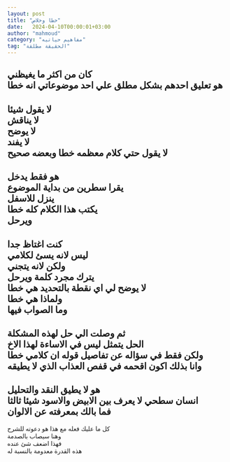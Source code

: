 ```yaml
---
layout: post
title: "خطا وخلاص"
date:   2024-04-10T00:00:01+03:00
author: "mahmoud"
category: "مفاهيم حياتيه"
tag: "الحقيقة مطلقة"
---
```



كان من اكثر ما يغيظني  
هو تعليق احدهم بشكل مطلق علي احد موضوعاتي انه
خطا  
-  
لا يقول شيئا  
لا يناقش  
لا يوضح  
لا يفند  
لا يقول حتي كلام معظمه خطا وبعضه صحيح  
-  
هو فقط يدخل  
يقرا سطرين من بداية الموضوع  
ينزل للاسفل  
يكتب هذا الكلام كله خطا  
ويرحل  
-  
كنت اغتاظ جدا  
ليس لانه يسئ لكلامي  
ولكن لانه يتجني  
يترك مجرد كلمة ويرحل  
لا يوضح لي اي نقطة بالتحديد هي خطا  
ولماذا هي خطا  
وما الصواب فيها  
-  
ثم وصلت الي حل لهذه المشكلة  
الحل يتمثل ليس في الاساءة لهذا الاخ  
ولكن فقط في سؤاله عن تفاصيل قوله ان كلامي خطا  
وانا بذلك اكون اقحمه في قفص العذاب الذي لا
يطيقه  
-  
هو لا يطيق النقد والتحليل  
انسان سطحي لا يعرف بين الابيض والاسود شيئا
ثالثا  
فما بالك بمعرفته عن الالوان  
-  
كل ما عليك فعله مع هذا هو دعوته للشرح  
وهنا سيصاب بالصدمة  
فهذا اضعف شئ عنده  
هذه القدرة معدومة بالنسبة له

